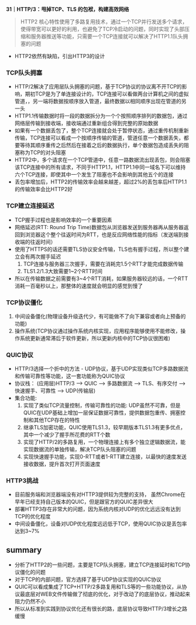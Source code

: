 **31｜HTTP/3：甩掉TCP、TLS 的包袱，构建高效网络**

> HTTP2 核心特性使用了多路复用技术，通过一个TCP并行发送多个请求，使得带宽可以更好的利用，也避免了TCP冷启动的问题，同时实现了头部压缩和服务器推送等功能，只需要一个TCP连接就可以解决了HTTP1.1队头拥塞的问题

- HTTP2依然有缺陷，引出HTTP3的设计

### TCP队头拥塞

- HTTP/2解决了应用层队头拥塞的问题，基于TCP协议的协议离不开TCP的影响，期初TCP是为了单连接设计的，TCP连接可以看做两台计算机之间的虚拟管道，，另一端将数据按顺序放入管道，最终数据以相同顺序出现在管道的另一头
- HTTP1.1传输数据时将一段的数据拆分为一个个按照顺序排列的数据包，通过网络层传输到接收端，接收端通过重新组合得到完整的原始数据
- 如果有一个数据丢包了，整个TCP连接就会处于暂停状态，通过重传机制重新传输，TCP连接可以看成一个按顺序传输的管道，管道任意一个数据丢失，都要等待其顺序重传之后然后在接着之后的数据执行，单个数据包造成丢失的阻塞称为TCP的对头阻塞
- HTTP2中，多个请求在一个TCP管道中，任意一路数据流出现丢包，则会阻塞该TCP连接中的所有请求，不同于HTTP1.1，HTTP1.1中同一域名下可以维持六个TCP连接，即使其中一个发生了阻塞也不会影响到其他五个的连接
- 丢包率增加后，HTTP2的传输效率会越来越差，超过2%的丢包率后HTTP1.1的传输效率会比HTTP2好

### TCP建立连接延迟

- TCP握手过程也是影响效率的一个重要因素
- 网络延迟(RTT: Round Trip Time)数据包从浏览器发送到服务器再从服务器返回到浏览器这个整个往返时间为RTT，也是反应网络性能的指标（发送端到接收端的往返时间）
- 使用了HTTPS的话还需要TLS协议安全传输，TLS也有握手过程，所以整个建立会有两次握手延迟
  1. TCP连接与服务器三次握手，需要在消耗完1.5个RTT才能完成数据传输
  2. TLS1.2/1.3大致需要1~2个RTT时间
- 所以在传输数据之前需要有3~4个RTT消耗，如果服务器较远的话，一个RTT消耗一百毫秒以上，那整体的速度就会明显的感觉到慢了



### TCP协议僵化

1. 中间设备僵化(物理设备升级迭代少，有可能做不了向下兼容或者向上预备的功能)
2. 操作系统(TCP协议通过操作系统内核实现，应用程序能够使用不能修改，操作系统更新通常滞后于软件更新，所以更新内核中的TCP协议很困难)



### QUIC协议

- HTTP/3选择一个折中的方法 - UDP协议，基于UDP实现类似TCP多路数据流和传输可靠性等功能，这一套功能称为QUIC协议
- 协议栈： (应用层)HTTP/3 --> QUIC --> 多路数据流 --> TLS、有序交付 --> 快速握手、可靠性 --> UDP(传输层)
- 集合功能:
  1. 实现了类似TCP流量控制，传输可靠性的功能: UDP虽然不可靠，但是QUIC在UDP基础上增加一层保证数据可靠性，提供数据包重传、拥塞控制和其他TCP存在的特性
  2. 继承TLS加密功能，QUIC使用TLS1.3，较早期版本TLS1.3有更多优点，其中一个减少了握手所花费的RTT个数
  3. 实现了HTTP/2的多路复用，一个物理连接上有多个独立逻辑数据流，能实现数据流的单独传输，解决TCP队头阻塞的问题
  4. 实现快速握手功能，实现0-RTT或者1-RTT建立连接，以最快的速度发送接收数据，提升首次打开页面速度

### HTTP3挑战

- 目前服务端和浏览器端没有对HTTP3提供较为完整的支持， 虽然Chrome在早年已经支持自己版本的QUIC，但是跟官方的QUIC差异很大
- 部署HTTP3存在非常大的问题，因为系统内核对UDP的优化远远没有达到TCP的优化程度
- 中间设备僵化，设备对UDP优化程度远远低于TCP，使用QUIC协议是丢包率达到3~7%



## summary

- 分析了HTTP2的一些问题，主要是TCP队头拥塞，建立TCP连接延时和TCP协议僵化的问题
- 对于TCP的内部问题，官方选择了基于UDP协议实现的QUIC协议
- QUIC可以看成集成了TCP+HTTP/2多路复用和TLS等的一些功能协议，从协议最底层对WEB文件传输做了彻底的优化，对于改动了的底层协议，推动起来阻力仍然不小
- 所以从标准到实践到协议优化还有很长的路，底层协议导致HTTP/3增长之路缓慢